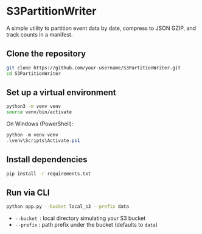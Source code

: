 # S3PartitionWriter

A simple utility to partition event data by date, compress to JSON GZIP, and track counts in a manifest.

## Clone the repository

```bash
git clone https://github.com/your-username/S3PartitionWriter.git
cd S3PartitionWriter
```

## Set up a virtual environment

```bash
python3 -m venv venv
source venv/bin/activate
```

On Windows (PowerShell):

```powershell
python -m venv venv
.\venv\Scripts\Activate.ps1
```

## Install dependencies

```bash
pip install -r requirements.txt
```

## Run via CLI

```bash
python app.py --bucket local_s3 --prefix data
```

* `--bucket` : local directory simulating your S3 bucket
* `--prefix` : path prefix under the bucket (defaults to `data`)


